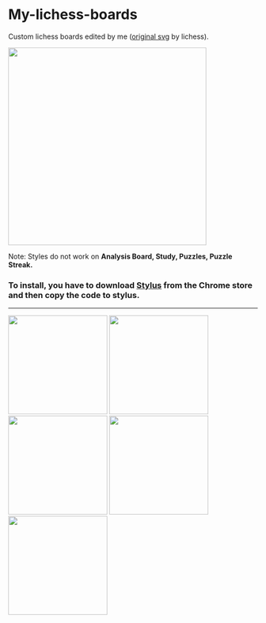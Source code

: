 # My-lichess-boards
Custom lichess boards edited by me ([original svg](https://lichess1.org/assets/_DJYuZS/images/board/svg/ic.svg) by lichess).

<img src="https://i.imgur.com/HeOVvbs.png" width=400px>

Note: Styles do not work on **Analysis Board, Study, Puzzles, Puzzle Streak.**

### To install, you have to download [Stylus](https://chrome.google.com/webstore/detail/stylus/clngdbkpkpeebahjckkjfobafhncgmne?hl=es-419) from the Chrome store and then copy the code to stylus.

---
<img src="https://alejandrok7vell.neocities.org/red.svg" height=200px>
<img src="https://alejandrok7vell.neocities.org/grey.svg" height=200px>
<img src="https://alejandrok7vell.neocities.org/transparentWhite.svg" height=200px>
<img src="https://alejandrok7vell.neocities.org/yellow.svg" height=200px>
<img src="https://alejandrok7vell.neocities.org/rareGreen.svg" height=200px>
